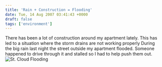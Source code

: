 ```yaml
---
title: 'Rain + Construction = Flooding'
date: Tue, 14 Aug 2007 03:41:43 +0000
draft: false
tags: ['environment']
---
```


There has been a lot of construction around my apartment lately. This has led to a situation where the storm drains are not working properly During the big rain last night the street outside my apartment flooded. Someone happened to drive through it and stalled so I had to help push them out. ![St. Cloud Flooding](http://farm2.static.flickr.com/1411/1111400680_b48a570515.jpg)